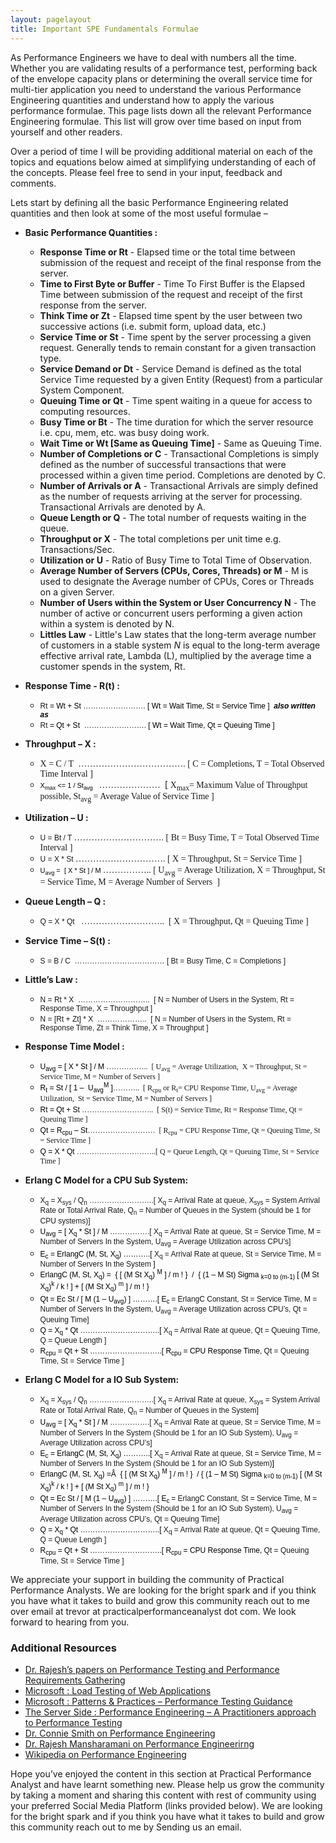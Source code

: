 ```yaml
---
layout: pagelayout
title: Important SPE Fundamentals Formulae
---
```


As Performance Engineers we have to deal with numbers all the time. Whether you are validating results of a performance test, performing back of the envelope capacity plans or determining the overall service time for multi-tier application you need to understand the various Performance Engineering quantities and understand how to apply the various performance formulae. This page lists down all the relevant Performance Engineering formulae. This list will grow over time based on input from yourself and other readers.

Over a period of time I will be providing additional material on each of the topics and equations below aimed at simplifying understanding of each of the concepts. Please feel free to send in your input, feedback and comments.

Lets start by defining all the basic Performance Engineering related quantities and then look at some of the most useful formulae &#8211;

  * <strong>Basic Performance Quantities :</strong> 
    * **Response Time or Rt** - Elapsed time or the total time between submission of the request and receipt of the final response from the server.
    * **Time to First Byte or Buffer** -  Time To First Buffer is the Elapsed Time between submission of the request and receipt of the first response from the server.
    * **Think Time or Zt** - Elapsed time spent by the user between two successive actions (i.e. submit form, upload data, etc.)
    * **Service Time or St** - Time spent by the server processing a given request. Generally tends to remain constant for a given transaction type.
    * **Service Demand or Dt** - Service Demand is defined as the total Service Time requested by a given Entity (Request) from a particular System Component.
    * **Queuing Time or Qt** - Time spent waiting in a queue for access to computing resources.
    * **Busy Time or Bt** - The time duration for which the server resource i.e. cpu, mem, etc. was busy doing work.
    * **Wait Time or Wt [Same as Queuing Time]** - Same as Queuing Time.
    * **Number of Completions or C** - Transactional Completions is simply defined as the number of successful transactions that were processed within a given time period. Completions are denoted by C.
    * **Number of Arrivals or A** - Transactional Arrivals are simply defined as the number of requests arriving at the server for processing. Transactional Arrivals are denoted by A.
    * **Queue Length or Q** - The total number of requests waiting in the queue.
    * **Throughput or X** - The total completions per unit time e.g. Transactions/Sec.
    * **Utilization or U** - Ratio of Busy Time to Total Time of Observation.
    * **Average Number of Servers (CPUs, Cores, Threads) or M** - M is used to designate the Average number of CPUs, Cores or Threads on a given Server.
    * **Number of Users within the System or User Concurrency N** - The number of active or concurrent users performing a given action within a system is denoted by N.
    * **Littles Law** - Little's Law states that the long-term average number of customers in a stable system <em>N</em> is equal to the long-term average effective arrival rate, Lambda (L), multiplied by the average time a customer spends in the system, Rt.

  * <strong>Response Time - R(t) : </strong> 
    * <span style="font-family: arial,helvetica,sans-serif; font-size: 12px;">Rt <span id="docs-internal-guid-0abd79c7-3dd7-19da-6fc0-4a4dd38cc998" style="color: #000000; background-color: transparent; font-weight: normal; font-style: normal; font-variant: normal; text-decoration: none; vertical-align: baseline;">= Wt + St</span> &#8230;&#8230;&#8230;&#8230;&#8230;&#8230;&#8230;&#8230;. <span id="docs-internal-guid-0abd79c7-3dd7-19da-6fc0-4a4dd38cc998" style="color: #000000; background-color: transparent; font-weight: normal; font-style: normal; font-variant: normal; text-decoration: none; vertical-align: baseline;">[ Wt = Wait Time, St = Service Time ]  <em><strong>also written as</strong></em></span></span>
    * <span style="font-family: arial,helvetica,sans-serif; font-size: 12px;">Rt <span id="docs-internal-guid-0abd79c7-3dd7-19da-6fc0-4a4dd38cc998" style="color: #000000; background-color: transparent; font-weight: normal; font-style: normal; font-variant: normal; text-decoration: none; vertical-align: baseline;">= Qt + St</span>  &#8230;&#8230;&#8230;&#8230;&#8230;&#8230;&#8230;&#8230;. <span id="docs-internal-guid-0abd79c7-3dd7-19da-6fc0-4a4dd38cc998" style="color: #000000; background-color: transparent; font-weight: normal; font-style: normal; font-variant: normal; text-decoration: none; vertical-align: baseline;">[ Wt = Wait Time, Qt = Queuing Time ]  </span></span>

  * <strong>Throughput &#8211; X :</strong> 
    * <span style="font-family: Calibri;">X = C / T  &#8230;&#8230;&#8230;&#8230;&#8230;&#8230;&#8230;&#8230;&#8230;&#8230;&#8230;&#8230;. [ C = Completions, T = Total Observed Time Interval ]</span>
    * <span id="docs-internal-guid-0abd79c7-3ddb-11af-5c93-7ca145764381" style="font-size: 11px; font-family: Arial; color: #000000; background-color: transparent; font-weight: normal; font-style: normal; font-variant: normal; text-decoration: none; vertical-align: baseline;">X<sub>max</sub> <= 1 / St<sub>avg</sub> </span><span style="font-family: Calibri;">  &#8230;&#8230;&#8230;&#8230;&#8230;&#8230;&#8230;  </span> <span id="docs-internal-guid-0abd79c7-3ddb-11af-5c93-7ca145764381" style="font-size: 11px; font-family: Arial; color: #000000; background-color: transparent; font-weight: normal; font-style: normal; font-variant: normal; text-decoration: none; vertical-align: baseline;"></span>[ <span style="font-family: Calibri;">X<sub>max</sub></span><span style="font-family: Calibri;">= M</span><span style="font-family: Calibri;">aximum Value of Throughput possible, St<sub>avg</sub> = Average Value of Service Time ]</span>

  * <strong>Utilization &#8211; U :</strong> 
    * <span style="font-family: arial,helvetica,sans-serif; font-size: 12px;"> U = Bt / T </span><span style="font-family: Calibri;"> &#8230;&#8230;&#8230;&#8230;&#8230;&#8230;&#8230;&#8230;&#8230;&#8230;. </span><span style="font-family: Calibri;">[ Bt = Busy Time, T = Total Observed Time Interval ]</span>
    * <span style="font-family: arial,helvetica,sans-serif; font-size: 12px;"> U = X * St </span><span style="font-family: Calibri;"> &#8230;&#8230;&#8230;&#8230;&#8230;&#8230;&#8230;&#8230;&#8230;&#8230;. </span><span style="font-family: Calibri;">[ X = Throughput, St = Service Time ]</span>
    * <span id="docs-internal-guid-0abd79c7-3de5-fd25-faf1-e2af9af2bb67" style="font-size: 11px; font-family: Arial; color: #000000; background-color: transparent; font-weight: normal; font-style: normal; font-variant: normal; text-decoration: none; vertical-align: baseline;">U<sub>avg</sub> =  [ X * St ] / M </span><span style="font-family: Calibri;">&#8230;&#8230;&#8230;&#8230;&#8230;.. </span><span style="font-family: Calibri;">[ U<sub>avg</sub> = Average Utilization, X = Throughput, St = Service Time, M = Average Number of Servers  ]</span>

  * <strong>Queue Length &#8211; Q :</strong> 
    * <span style="font-family: arial,helvetica,sans-serif; font-size: 12px;"> Q = X * Qt </span><span style="font-family: Calibri;">  &#8230;&#8230;&#8230;&#8230;&#8230;&#8230;&#8230;&#8230;&#8230;..  </span><span style="font-family: Calibri;">[ X = Throughput, Qt = Queuing Time ]</span>

  * <strong>Service Time &#8211; S(t) : </strong> 
    * <span style="font-family: arial,helvetica,sans-serif; font-size: 12px;">S = B / C  &#8230;&#8230;&#8230;&#8230;&#8230;&#8230;&#8230;&#8230;&#8230;&#8230;&#8230;&#8230; [ Bt = Busy Time, C = Completions ]</span>

  * <strong>Little&#8217;s Law : </strong> 
    * <span style="font-family: arial,helvetica,sans-serif; font-size: 12px;">N = Rt * X  &#8230;&#8230;&#8230;&#8230;&#8230;&#8230;&#8230;&#8230;&#8230;..  [ N = Number of Users in the System, Rt = Response Time, X = Throughput ]</span>
    * <span style="font-family: arial,helvetica,sans-serif; font-size: 12px;">N = [Rt + Zt] * X  &#8230;&#8230;&#8230;&#8230;&#8230;&#8230;..  [ N = Number of Users in the System, Rt = Response Time, Zt = Think Time, X = Throughput ]</span>

  * <strong>Response Time Model : </strong> 
    * <span style="font-size: 12px;"><span id="docs-internal-guid-0abd79c7-3df8-ca5e-b39b-b8ff3524743b" style="font-family: Arial; color: #000000; background-color: transparent; font-weight: normal; font-style: normal; font-variant: normal; text-decoration: none; vertical-align: baseline;">U<sub>avg</sub> = [ X * St ] / M</span> <span style="font-family: Calibri;">&#8230;&#8230;&#8230;&#8230;&#8230;..  </span><span style="font-family: Calibri;">[ U<sub>avg</sub> = Average Utilization,  X = Throughput, St = Service Time, M = Number of Servers ]</span></span>
    * <span style="font-size: 12px;"><span id="docs-internal-guid-0abd79c7-3df8-db3e-f609-084666ca4f8d" style="font-family: Arial; color: #000000; background-color: transparent; font-weight: normal; font-style: normal; font-variant: normal; text-decoration: none; vertical-align: baseline;">R<sub>t</sub> = St / [ 1 &#8211;  </span><span id="docs-internal-guid-0abd79c7-3df8-ca5e-b39b-b8ff3524743b" style="font-family: Arial; color: #000000; background-color: transparent; font-weight: normal; font-style: normal; font-variant: normal; text-decoration: none; vertical-align: baseline;">U<sub>avg</sub></span><span id="docs-internal-guid-0abd79c7-3df8-db3e-f609-084666ca4f8d" style="font-family: Arial; color: #000000; background-color: transparent; font-weight: normal; font-style: normal; font-variant: normal; text-decoration: none; vertical-align: baseline;"><sup>M</sup> ]</span><span style="font-family: Calibri;">&#8230;&#8230;&#8230;..  </span><span style="font-family: Calibri;">[ R<sub>cpu</sub> or R<sub>t</sub>= CPU Response Time, U<sub>avg</sub> = Average Utilization,  St = Service Time, M = Number of Servers ]</span><span id="docs-internal-guid-0abd79c7-3df8-db3e-f609-084666ca4f8d" style="font-family: Arial; color: #000000; background-color: transparent; font-weight: normal; font-style: normal; font-variant: normal; text-decoration: none; vertical-align: baseline;">  </span></span>
    * <span style="font-size: 12px;"><span id="docs-internal-guid-0abd79c7-3df8-e8df-18fc-088c763d722e" style="font-family: Arial; color: #000000; background-color: transparent; font-weight: normal; font-style: normal; font-variant: normal; text-decoration: none; vertical-align: baseline;">Rt = Qt + St </span><span style="font-family: Calibri;">&#8230;&#8230;&#8230;&#8230;&#8230;&#8230;&#8230;&#8230;&#8230;..  </span><span style="font-family: Calibri;">[ S(t) = Service Time, </span><span style="font-family: Calibri;">Rt = Response Time, Qt = Queuing Time</span><span style="font-family: Calibri;"> ]</span></span>
    * <span style="font-size: 12px;"><span id="docs-internal-guid-0abd79c7-3df8-f73c-9c5a-7082862f8fd2" style="font-family: Arial; color: #000000; background-color: transparent; font-weight: normal; font-style: normal; font-variant: normal; text-decoration: none; vertical-align: baseline;">Qt = R<sub>cpu</sub> &#8211; St</span><span style="font-family: Calibri;">&#8230;&#8230;&#8230;&#8230;&#8230;&#8230;&#8230;&#8230;&#8230;  </span><span style="font-family: Calibri;">[ R<sub>cpu</sub> = CPU Response Time, Qt = Queuing Time, St = Service Time ]</span><span id="docs-internal-guid-0abd79c7-3df8-db3e-f609-084666ca4f8d" style="font-family: Arial; color: #000000; background-color: transparent; font-weight: normal; font-style: normal; font-variant: normal; text-decoration: none; vertical-align: baseline;">  </span></span>
    * <span style="font-size: 12px;"><span id="docs-internal-guid-0abd79c7-3df9-04f9-1b2d-a2de12592fbf" style="font-family: Arial; color: #000000; background-color: transparent; font-weight: normal; font-style: normal; font-variant: normal; text-decoration: none; vertical-align: baseline;">Q = X * Qt </span><span style="font-family: Calibri;">&#8230;&#8230;&#8230;&#8230;&#8230;&#8230;&#8230;&#8230;&#8230;&#8230;..</span><span style="font-family: Calibri;">[ Q = Queue Length, Qt = Queuing Time, St = Service Time ]</span></span>

  * <strong>Erlang C Model for a CPU Sub System: </strong> 
    * <span style="font-family: arial,helvetica,sans-serif; font-size: 12px;">X<sub>q</sub> = X<sub>sys</sub> / Q<sub>n</sub> &#8230;&#8230;&#8230;&#8230;&#8230;&#8230;&#8230;&#8230;..[ X<sub>q</sub> = Arrival Rate at queue, X<sub>sys</sub> = System Arrival Rate or Total Arrival Rate, Q<sub>n</sub> = Number of Queues in the System (should be 1 for CPU systems)]</span>
    * <span style="font-family: arial,helvetica,sans-serif; font-size: 12px;"><span style="color: #000000; background-color: transparent; font-weight: normal; font-style: normal; font-variant: normal; text-decoration: none; vertical-align: baseline;">U<sub>avg</sub> = [ X<sub>q</sub> * St ] / M</span> &#8230;&#8230;&#8230;&#8230;&#8230;.[ X<sub>q</sub> = Arrival Rate at queue, St = Service Time, M = Number of Servers In the System, U<sub>avg</sub> = Average Utilization across CPU&#8217;s]</span>
    * <span style="font-family: arial,helvetica,sans-serif; font-size: 12px;"><span style="color: #000000; background-color: transparent; font-weight: normal; font-style: normal; font-variant: normal; text-decoration: none; vertical-align: baseline;">E<sub>c</sub> = ErlangC (M, St, X<sub>q</sub>) &#8230;&#8230;&#8230;..[ </span>X<sub>q</sub> = Arrival Rate at queue, St = Service Time, M = Number of Servers In the System <span style="color: #000000; background-color: transparent; font-weight: normal; font-style: normal; font-variant: normal; text-decoration: none; vertical-align: baseline;">]</span></span>
    * <span style="font-size: 12px; font-family: arial,helvetica,sans-serif; color: #000000; background-color: transparent; font-weight: normal; font-style: normal; font-variant: normal; text-decoration: none; vertical-align: baseline;">ErlangC (M, St, X<sub>q</sub>) =  { [ (M St X<sub>q</sub>) <sup>M</sup> ] / m ! }  /  { (1 &#8211; M St) Sigma <sub>k=0 to (m-1)</sub> [ (M St X<sub>q</sub>)<sup>k</sup> / k ! ] + [ (M St X<sub>q</sub>) <sup>m</sup> ] / m ! }</span>
    * <span style="font-family: arial,helvetica,sans-serif; font-size: 12px;"><span style="color: #000000; background-color: transparent; font-weight: normal; font-style: normal; font-variant: normal; text-decoration: none; vertical-align: baseline;">Qt = Ec St / [ M (1 &#8211; U<sub>avg</sub>) ] &#8230;&#8230;&#8230;.[ E<sub>c </sub></span>= ErlangC Constant, St = Service Time, M = Number of Servers In the System, U<sub>avg</sub> = Average Utilization across CPU&#8217;s, Qt = Queuing Time]</span>
    * <span style="font-family: arial,helvetica,sans-serif; font-size: 12px;"><span style="color: #000000; background-color: transparent; font-weight: normal; font-style: normal; font-variant: normal; text-decoration: none; vertical-align: baseline;">Q = X<sub>q</sub> * Qt &#8230;&#8230;&#8230;&#8230;&#8230;&#8230;&#8230;&#8230;&#8230;&#8230;..[ </span>X<sub>q</sub> = Arrival Rate at queue, Qt = Queuing Time, Q = Queue Length ]</span>
    * <span style="font-family: arial,helvetica,sans-serif; font-size: 12px;"><span style="color: #000000; background-color: transparent; font-weight: normal; font-style: normal; font-variant: normal; text-decoration: none; vertical-align: baseline;">R<sub>cpu</sub> = Qt + St &#8230;&#8230;&#8230;&#8230;&#8230;&#8230;&#8230;&#8230;&#8230;..[ </span><span style="color: #000000; background-color: transparent; font-weight: normal; font-style: normal; font-variant: normal; text-decoration: none; vertical-align: baseline;">R<sub>cpu</sub> = CPU Response Time, </span>Qt = Queuing Time, St = Service Time ]</span>

  * <strong>Erlang C Model for a IO Sub System:</strong> 
    * <span style="font-family: arial,helvetica,sans-serif; font-size: 12px;">X<sub>q</sub> = X<sub>sys</sub> / Q<sub>n</sub> &#8230;&#8230;&#8230;&#8230;&#8230;&#8230;&#8230;&#8230;..[ X<sub>q</sub> = Arrival Rate at queue, X<sub>sys</sub> = System Arrival Rate or Total Arrival Rate, Q<sub>n</sub> = Number of Queues in the System]</span>
    * <span style="font-family: arial,helvetica,sans-serif; font-size: 12px;"><span style="color: #000000; background-color: transparent; font-weight: normal; font-style: normal; font-variant: normal; text-decoration: none; vertical-align: baseline;">U<sub>avg</sub> = [ X<sub>q</sub> * St ] / M</span> &#8230;&#8230;&#8230;&#8230;&#8230;.[ X<sub>q</sub> = Arrival Rate at queue, St = Service Time, M = Number of Servers In the System (Should be 1 for an IO Sub System), U<sub>avg</sub> = Average Utilization across CPU&#8217;s]</span>
    * <span style="font-family: arial,helvetica,sans-serif; font-size: 12px;"><span style="color: #000000; background-color: transparent; font-weight: normal; font-style: normal; font-variant: normal; text-decoration: none; vertical-align: baseline;">E<sub>c</sub> = ErlangC (M, St, X<sub>q</sub>) &#8230;&#8230;&#8230;..[ </span>X<sub>q</sub> = Arrival Rate at queue, St = Service Time, M = Number of Servers In the System (Should be 1 for an IO Sub System)<span style="color: #000000; background-color: transparent; font-weight: normal; font-style: normal; font-variant: normal; text-decoration: none; vertical-align: baseline;">]</span></span>
    * <span style="font-size: 12px; font-family: arial,helvetica,sans-serif; color: #000000; background-color: transparent; font-weight: normal; font-style: normal; font-variant: normal; text-decoration: none; vertical-align: baseline;">ErlangC (M, St, X<sub>q</sub>) =Â  { [ (M St X<sub>q</sub>) <sup>M</sup> ] / m ! }  / { (1 &#8211; M St) Sigma <sub>k=0 to (m-1)</sub> [ (M St X<sub>q</sub>)<sup>k</sup> / k ! ] + [ (M St X<sub>q</sub>) <sup>m</sup> ] / m ! }</span>
    * <span style="font-family: arial,helvetica,sans-serif; font-size: 12px;"><span style="color: #000000; background-color: transparent; font-weight: normal; font-style: normal; font-variant: normal; text-decoration: none; vertical-align: baseline;">Qt = Ec St / [ M (1 &#8211; U<sub>avg</sub>) ] &#8230;&#8230;&#8230;.[ E<sub>c </sub></span>= ErlangC Constant, St = Service Time, M = Number of Servers In the System (Should be 1 for an IO Sub System), U<sub>avg</sub> = Average Utilization across CPU&#8217;s, Qt = Queuing Time]</span>
    * <span style="font-family: arial,helvetica,sans-serif; font-size: 12px;"><span style="color: #000000; background-color: transparent; font-weight: normal; font-style: normal; font-variant: normal; text-decoration: none; vertical-align: baseline;">Q = X<sub>q</sub> * Qt &#8230;&#8230;&#8230;&#8230;&#8230;&#8230;&#8230;&#8230;&#8230;&#8230;..[ </span>X<sub>q</sub> = Arrival Rate at queue, Qt = Queuing Time, Q = Queue Length ]</span>
    * <span style="font-family: arial,helvetica,sans-serif; font-size: 12px;"><span style="color: #000000; background-color: transparent; font-weight: normal; font-style: normal; font-variant: normal; text-decoration: none; vertical-align: baseline;">R<sub>cpu</sub> = Qt + St &#8230;&#8230;&#8230;&#8230;&#8230;&#8230;&#8230;&#8230;&#8230;..[ </span><span style="color: #000000; background-color: transparent; font-weight: normal; font-style: normal; font-variant: normal; text-decoration: none; vertical-align: baseline;">R<sub>cpu</sub> = CPU Response Time, </span>Qt = Queuing Time, St = Service Time ]</span>

We appreciate your support in building the community of Practical Performance Analysts. We are looking for the bright spark and if you think you have what it takes to build and grow this community reach out to me over email at trevor at practicalperformanceanalyst dot com. We look forward to hearing from you.


### Additional Resources

* [Dr. Rajesh’s papers on Performance Testing and Performance Requirements Gathering](https://sites.google.com/site/swperfengg/)
* [Microsoft : Load Testing of Web Applications](http://msdn.microsoft.com/en-us/library/bb924372.aspx)
* [Microsoft : Patterns & Practices – Performance Testing Guidance](http://perftesting.codeplex.com/wikipage?title=How%20To:%20Model%20the%20Workload%20for%20Web%20Applications)
* [The Server Side : Performance Engineering – A Practitioners approach to Performance Testing](http://www.theserverside.com/news/1363731/Performance-Engineering-a-Practitioners-Approach-to-Performance-Testing)
* [Dr. Connie Smith on Performance Engineering](http://www.perfeng.com)
* [Dr. Rajesh Mansharamani on Performance Engineerirng](https://sites.google.com/site/swperfengg/home)
* [Wikipedia on Performance Engineering](http://en.wikipedia.org/wiki/Performance_engineering)

Hope you’ve enjoyed the content in this section at Practical Performance Analyst and have learnt something new. Please help us grow the community by taking a moment and sharing this content with rest of community using your preferred Social Media Platform (links provided below). We are looking for the bright spark and if you think you have what it takes to build and grow this community reach out to me by Sending us an email. 

